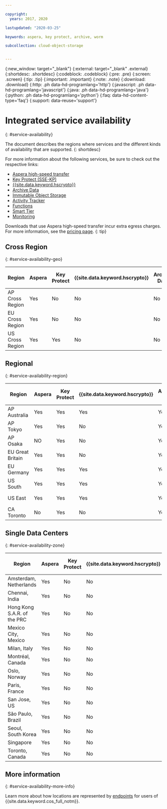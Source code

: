 ```yaml
---

copyright:
  years: 2017, 2020

lastupdated: "2020-03-25"

keywords: aspera, key protect, archive, worm

subcollection: cloud-object-storage


---
```

{:new_window: target="_blank"}
{:external: target="_blank" .external}
{:shortdesc: .shortdesc}
{:codeblock: .codeblock}
{:pre: .pre}
{:screen: .screen}
{:tip: .tip}
{:important: .important}
{:note: .note}
{:download: .download} 
{:http: .ph data-hd-programlang='http'} 
{:javascript: .ph data-hd-programlang='javascript'} 
{:java: .ph data-hd-programlang='java'} 
{:python: .ph data-hd-programlang='python'}
{:faq: data-hd-content-type='faq'}
{:support: data-reuse='support'}

# Integrated service availability
{: #service-availability}

The document describes the regions where services and the different kinds of availability that are supported.
{: shortdesc}

For more information about the following services, be sure to check out the respective links:

* [Aspera high-speed transfer](/docs/cloud-object-storage/basics?topic=cloud-object-storage-aspera)
* [Key Protect (SSE-KP)](/docs/cloud-object-storage?topic=cloud-object-storage-kp)
* [{{site.data.keyword.hscrypto}}](/docs/cloud-object-storage?topic=cloud-object-storage-hpcs)
* [Archive Data](/docs/cloud-object-storage/basics?topic=cloud-object-storage-archive)
* [Immutable Object Storage](/docs/cloud-object-storage/basics?topic=cloud-object-storage-immutable)
* [Activity Tracker](/docs/Activity-Tracker-with-LogDNA?topic=Activity-Tracker-with-LogDNA-getting-started)
* [Functions](/docs/cloud-object-storage?topic=cloud-object-storage-functions)
* [Smart Tier](/docs/cloud-object-storage?topic=cloud-object-storage-billing#smart-tier-pricing-details)
* [Monitoring](/docs/cloud-object-storage?topic=cloud-object-storage-mm-cos-integration)



Downloads that use Aspera high-speed transfer incur extra egress charges. For more information, see the [pricing page](https://www.ibm.com/cloud/object-storage).
{: tip}

## Cross Region
{: #service-availability-geo}

| Region          | Aspera | Key Protect | {{site.data.keyword.hscrypto}} | Archive Data | Immutable Object Storage | Activity Tracker | Functions | Smart Tier | Monitoring |
|-----------------|--------|-------------|--------------------------------|--------------|--------------------------|------------------|-----------|------------|------------|
| AP Cross Region | Yes    | No          | No                             | No           | No                       | Tokyo            | No        | Yes        | Tokyo      |
| EU Cross Region | Yes    | No          | No                             | No           | No                       | Frankfurt        | No        | Yes        | Frankfurt  |
| US Cross Region | Yes    | Yes         | No                             | No           | Yes                      | Dallas           | No        | Yes        | Dallas     |


## Regional
{: #service-availability-region}

| Region           | Aspera | Key Protect | {{site.data.keyword.hscrypto}} | Archive Data | Immutable Object Storage | Activity Tracker | Functions | Smart Tier | Monitoring    |
|------------------|--------|-------------|--------------------------------|--------------|--------------------------|------------------|-----------|------------|---------------|
| AP Australia     | Yes    | Yes         | Yes                            | Yes          | Yes                      | Sydney           | No        | Yes        | Sydney        |
| AP Tokyo         | Yes    | Yes         | No                             | Yes          | Yes                      | Tokyo            | Yes       | Yes        | Tokyo         |
| AP Osaka         | NO     | Yes         | No                             | Yes          | Yes                      | Tokyo            | Yes       | Yes        | Tokyo         |
| EU Great Britain | Yes    | Yes         | No                             | Yes          | Yes                      | London           | Yes       | Yes        | London        |
| EU Germany       | Yes    | Yes         | Yes                            | Yes          | Yes                      | Frankfurt        | Yes       | Yes        | Frankfurt     |
| US South         | Yes    | Yes         | Yes                            | Yes          | Yes                      | Dallas           | Yes       | Yes        | Dallas        |
| US East          | Yes    | Yes         | Yes                            | Yes          | Yes                      | Washington DC    | Yes       | Yes        | Washington DC |
| CA Toronto       | No     | Yes         | No                             | Yes          | Yes                      | Dallas           | No        | Yes        | Dallas        |

## Single Data Centers
{: #service-availability-zone}

| Region                      | Aspera | Key Protect | {{site.data.keyword.hscrypto}} | Archive Data | Immutable Object Storage | Activity Tracker | Functions | Smart Tier | Monitoring |
|-----------------------------|--------|-------------|--------------------------------|--------------|--------------------------|------------------|-----------|------------|------------|
| Amsterdam, Netherlands      | Yes    | No          | No                             | No           | No                       | Frankfurt        | No        | Yes        | Frankfurt  |
| Chennai, India              | Yes    | No          | No                             | No           | No                       | Tokyo            | No        | Yes        | Tokyo      |
| Hong Kong S.A.R. of the PRC | Yes    | No          | No                             | No           | No                       | Tokyo            | No        | Yes        | Tokyo      |
| Mexico City, Mexico         | Yes    | No          | No                             | No           | No                       | Dallas           | No        | Yes        | Dallas     |
| Milan, Italy                | Yes    | No          | No                             | No           | No                       | Frankfurt        | No        | Yes        | Frankfurt  |
| Montréal, Canada            | Yes    | No          | No                             | No           | No                       | Dallas           | No        | Yes        | Dallas     |
| Oslo, Norway                | Yes    | No          | No                             | No           | No                       | Frankfurt        | No        | Yes        | Frankfurt  |
| Paris, France               | Yes    | No          | No                             | No           | No                       | Frankfurt        | No        | Yes        | Frankfurt  |
| San Jose, US                | Yes    | No          | No                             | No           | No                       | Dallas           | No        | Yes        | Dallas     |
| São Paulo, Brazil           | Yes    | No          | No                             | Yes          | No                       | Dallas           | No        | Yes        | Dallas     |
| Seoul, South Korea          | Yes    | No          | No                             | No           | No                       | Tokyo            | No        | Yes        | Tokyo      |
| Singapore                   | Yes    | No          | No                             | No           | No                       | Tokyo            | No        | Yes        | Tokyo      |
| Toronto, Canada             | Yes    | No          | No                             | Yes          | No                       | Dallas           | No        | Yes        | Dallas     |

## More information
{: #service-availability-more-info}

Learn more about how locations are represented by [endpoints](/docs/services/cloud-object-storage?topic=cloud-object-storage-endpoints) for users of {{site.data.keyword.cos_full_notm}}.